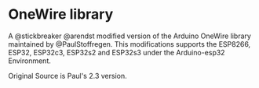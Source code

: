 # OneWire library
  A @stickbreaker @arendst modified version of the Arduino OneWire library maintained by @PaulStoffregen.
  This modifications supports the ESP8266, ESP32, ESP32c3, ESP32s2 and ESP32s3 under the Arduino-esp32 Environment.


Original Source is Paul's 2.3 version.
